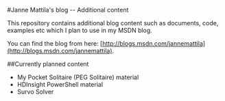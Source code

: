 #Janne Mattila's blog -- Additional content

This repository contains additional blog content such as documents,
code, examples etc which I plan to use in my MSDN blog. 

You can find the blog from here: 
[http://blogs.msdn.com/jannemattila](http://blogs.msdn.com/jannemattila).

##Currently planned content
* My Pocket Solitaire (PEG Solitaire) material
* HDInsight PowerShell material
* Survo Solver